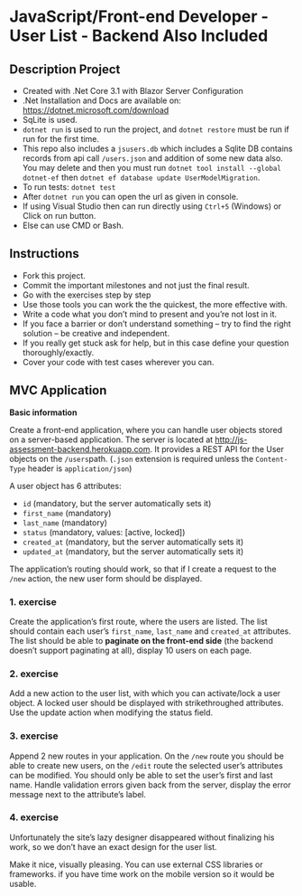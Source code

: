 # JavaScript/Front-end Developer - User List - Backend Also Included

## Description Project

- Created with .Net Core 3.1 with Blazor Server Configuration
- .Net Installation and Docs are available on: https://dotnet.microsoft.com/download
- SqLite is used.
- `dotnet run` is used to  run the project, and `dotnet restore` must be run if run for the first time.
- This repo also includes a `jsusers.db` which includes a Sqlite DB contains records from api call `/users.json` and addition of some new data also. You may delete and then you must run `dotnet tool install --global dotnet-ef` then `dotnet ef database update UserModelMigration`.
- To run tests: `dotnet test`
- After `dotnet run` you can open the url as given in console.
- If using Visual Studio then can run directly using `Ctrl+5` (Windows) or Click on run button.
- Else can use CMD or Bash.

## Instructions

- Fork this project.
- Commit the important milestones and not just the final result.
- Go with the exercises step by step
- Use those tools you can work the the quickest, the more effective with.
- Write a code what you don’t mind to present and you’re not lost in it.
- If you face a barrier or don’t understand something – try to find the right
	solution – be creative and independent.
- If you really get stuck ask for help, but in this case define your question
	thoroughly/exactly.
- Cover your code with test cases wherever you can.

## MVC Application

**Basic information**

Create a front-end application, where you can handle user objects stored on a
server-based application. The server is located at http://js-assessment-backend.herokuapp.com.
It provides a REST API for the User objects on the `/users`path. (`.json` extension is required unless the `Content-Type` header is `application/json`)

A user object has 6 attributes:

- `id` (mandatory, but the server automatically sets it)
- `first_name` (mandatory)
- `last_name` (mandatory)
- `status` (mandatory, values: [active, locked])
- `created_at` (mandatory, but the server automatically sets it)
- `updated_at` (mandatory, but the server automatically sets it)

The application’s routing should work, so that if I create a request to the
`/new` action, the new user form should be displayed.

### 1. exercise

Create the application’s first route, where the users are listed. The list
should contain each user’s `first_name`, `last_name` and `created_at` attributes.
The list should be able to **paginate on the front-end side**
(the backend doesn’t support paginating at all), display 10 users on each page.

### 2. exercise

Add a new action to the user list, with which you can activate/lock a user
object. A locked user should be displayed with strikethroughed attributes.
Use the update action when modifying the status field.

### 3. exercise

Append 2 new routes in your application. On the `/new` route you should be able
to create new users, on the `/edit` route the selected user’s attributes can be
modified. You should only be able to set the user’s first and last name.
Handle validation errors given back from the server, display the error message
next to the attribute’s label.

### 4. exercise

Unfortunately the site’s lazy designer disappeared without finalizing his work,
so we don’t have an exact design for the user list.

Make it nice, visually pleasing. You can use external CSS libraries or
frameworks. if you have time work on the mobile version so it would be usable.
